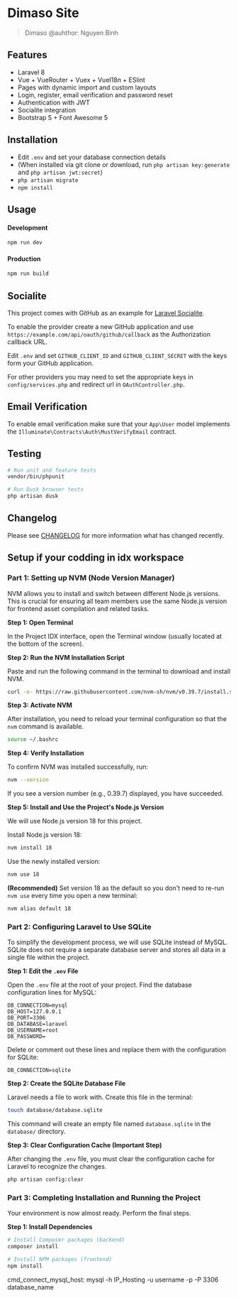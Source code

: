 # Dimaso Site

>  Dimaso
> @auhthor: Nguyen Binh

## Features

- Laravel 8
- Vue + VueRouter + Vuex + VueI18n + ESlint
- Pages with dynamic import and custom layouts
- Login, register, email verification and password reset
- Authentication with JWT
- Socialite integration
- Bootstrap 5 + Font Awesome 5

## Installation

- Edit `.env` and set your database connection details
- (When installed via git clone or download, run `php artisan key:generate` and `php artisan jwt:secret`)
- `php artisan migrate`
- `npm install`

## Usage

#### Development

```bash
npm run dev
```

#### Production

```bash
npm run build
```

## Socialite

This project comes with GitHub as an example for [Laravel Socialite](https://laravel.com/docs/5.8/socialite).

To enable the provider create a new GitHub application and use `https://example.com/api/oauth/github/callback` as the Authorization callback URL.

Edit `.env` and set `GITHUB_CLIENT_ID` and `GITHUB_CLIENT_SECRET` with the keys form your GitHub application.

For other providers you may need to set the appropriate keys in `config/services.php` and redirect url in `OAuthController.php`.

## Email Verification

To enable email verification make sure that your `App\User` model implements the `Illuminate\Contracts\Auth\MustVerifyEmail` contract.

## Testing

```bash
# Run unit and feature tests
vendor/bin/phpunit

# Run Dusk browser tests
php artisan dusk
```

## Changelog

Please see [CHANGELOG](CHANGELOG.md) for more information what has changed recently.


## Setup if your codding in idx workspace

### Part 1: Setting up NVM (Node Version Manager)

NVM allows you to install and switch between different Node.js versions. This is crucial for ensuring all team members use the same Node.js version for frontend asset compilation and related tasks.

**Step 1: Open Terminal**

In the Project IDX interface, open the Terminal window (usually located at the bottom of the screen).

**Step 2: Run the NVM Installation Script**

Paste and run the following command in the terminal to download and install NVM.

```bash
curl -o- https://raw.githubusercontent.com/nvm-sh/nvm/v0.39.7/install.sh | bash
```

**Step 3: Activate NVM**

After installation, you need to reload your terminal configuration so that the `nvm` command is available.

```bash
source ~/.bashrc
```

**Step 4: Verify Installation**

To confirm NVM was installed successfully, run:

```bash
nvm --version
```

If you see a version number (e.g., 0.39.7) displayed, you have succeeded.

**Step 5: Install and Use the Project's Node.js Version**

We will use Node.js version 18 for this project.

Install Node.js version 18:

```bash
nvm install 18
```

Use the newly installed version:

```bash
nvm use 18
```

**(Recommended)** Set version 18 as the default so you don't need to re-run `nvm use` every time you open a new terminal:

```bash
nvm alias default 18
```

### Part 2: Configuring Laravel to Use SQLite

To simplify the development process, we will use SQLite instead of MySQL. SQLite does not require a separate database server and stores all data in a single file within the project.

**Step 1: Edit the `.env` File**

Open the `.env` file at the root of your project.
Find the database configuration lines for MySQL:

```dotenv
DB_CONNECTION=mysql
DB_HOST=127.0.0.1
DB_PORT=3306
DB_DATABASE=laravel
DB_USERNAME=root
DB_PASSWORD=
```

Delete or comment out these lines and replace them with the configuration for SQLite:

```dotenv
DB_CONNECTION=sqlite
```

**Step 2: Create the SQLite Database File**

Laravel needs a file to work with. Create this file in the terminal:

```bash
touch database/database.sqlite
```

This command will create an empty file named `database.sqlite` in the `database/` directory.

**Step 3: Clear Configuration Cache (Important Step)**

After changing the `.env` file, you must clear the configuration cache for Laravel to recognize the changes.

```bash
php artisan config:clear
```

### Part 3: Completing Installation and Running the Project

Your environment is now almost ready. Perform the final steps.

**Step 1: Install Dependencies**

```bash
# Install Composer packages (backend)
composer install

# Install NPM packages (frontend)
npm install
```
cmd_connect_mysql_host: mysql -h IP_Hosting -u username -p -P 3306 database_name


